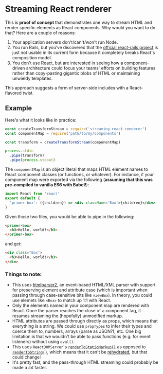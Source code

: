 # Streaming React renderer
This is **proof of concept** that demonstrates one way to stream HTML and render specific elements as React components. Why would you want to do that? Here are a couple of reasons:

1. Your application servers don't/can't/won't run Node.
1. You run Rails, but you've discovered that the [official react-rails project](https://github.com/reactjs/react-rails) is just not usable in its current form because it completely breaks React's composition model.
1. You don't use React, but are interested in seeing how a component-driven architecture could focus your teams' efforts on building features rather than copy-pasting gigantic blobs of HTML or maintaining unwieldy templates.

This approach suggests a form of server-side includes with a React-flavored twist.

## Example
Here's what it looks like in practice:

```js
const createTransformStream = require('streaming-react-renderer')
const componentMap = require('path/to/my/components')

const transform = createTransformStream(componentMap)

process.stdin
  .pipe(transform)
  .pipe(process.stdout)
```

The `componentMap` is an object literal that maps HTML element names to React component classes (or functions, or whatever). For instance, if your component map were exported via the following (**assuming that this was pre-compiled to vanilla ES6 with Babel!**):

```jsx
import React from 'react'
export default {
  'primer-box': ({children}) => <div className='Box'>{children}</div>
}
```

Given those two files, you would be able to pipe in the following:

```html
<primer-box>
  <h3>Hello, world!</h3>
</primer-box>
```

and get:

```html
<div class="Box">
  <h3>Hello, world!</h3>
</div>
``` 

### Things to note:
* This uses [htmlparser2](https://www.npmjs.com/package/htmlparser2), an event-based HTML/XML parser with support for preserving element and attribute case (which is important when passing through case-sensitive bits like `viewBox`). In theory, you could use elemets like `<Box>` to match up 1:1 with React.
* Only the elements named in your component map are rendered with React. Once the parser reaches the close of a component tag, it resumes streaming the (hopefully) unmodified markup.
* HTML attributes are passed through directly as props, which means that everything is a string. We could use `propTypes` to infer their types and coerce them to, numbers, arrays (parse as JSON?), etc. One big limitation is that we wouldn't be able to pass functions (e.g. for event listeners) without using `eval()`.
* This uses `ReactDOMServer`'s [`renderToStaticMarkup()`](https://reactjs.org/docs/react-dom-server.html#rendertostaticmarkup) as opposed to [`renderToString()`](https://reactjs.org/docs/react-dom-server.html#rendertostring), which means that it can't be [rehydrated](https://reactjs.org/docs/react-dom.html#hydrate), but that could change!
* It's pretty fast, and the pass-through HTML streaming could probably be made a _lot_ faster.
